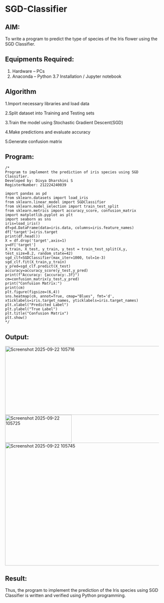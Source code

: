 # SGD-Classifier
## AIM:
To write a program to predict the type of species of the Iris flower using the SGD Classifier.

## Equipments Required:
1. Hardware – PCs
2. Anaconda – Python 3.7 Installation / Jupyter notebook

## Algorithm
1.Import necessary libraries and load data

2.Split dataset into Training and Testing sets

3.Train the model using Stochastic Gradient Descent(SGD)

4.Make predictions and evaluate accuracy

5.Generate confusion matrix

## Program:
```
/*
Program to implement the prediction of iris species using SGD Classifier.
Developed by: Divya Dharshini S
RegisterNumber: 212224240039

import pandas as pd
from sklearn.datasets import load_iris
from sklearn.linear_model import SGDClassifier
from sklearn.model_selection import train_test_split
from sklearn.metrics import accuracy_score, confusion_matrix
import matplotlib.pyplot as plt
import seaborn as sns
iris=load_iris()
df=pd.DataFrame(data=iris.data, columns=iris.feature_names)
df['target']=iris.target
print(df.head())
X = df.drop('target',axis=1)
y=df['target']
X_train, X_test, y_train, y_test = train_test_split(X,y, test_size=0.2, random_state=42)
sgd_clf=SGDClassifier(max_iter=1000, tol=1e-3)
sgd_clf.fit(X_train,y_train)
y_pred=sgd_clf.predict(X_test)
accuracy=accuracy_score(y_test,y_pred)
print(f"Accuracy: {accuracy:.3f}")
cm=confusion_matrix(y_test,y_pred)
print("Confusion Matrix:")
print(cm)
plt.figure(figsize=(6,4))
sns.heatmap(cm, annot=True, cmap="Blues", fmt='d', xticklabels=iris.target_names, yticklabels=iris.target_names)
plt.xlabel("Predicted Label")
plt.ylabel("True Label")
plt.title("Confusion Matrix")
plt.show()  
*/

```

## Output:

<img width="614" height="225" alt="Screenshot 2025-09-22 105716" src="https://github.com/user-attachments/assets/73de6ec2-6797-45c9-9888-9dc15c6893fe"/>
<img width="218" height="91" alt="Screenshot 2025-09-22 105725"src="https://github.com/user-attachments/assets/07ea31d6-1fb0-4f10-b54b-916fff975655"/>
<img width="662" height="402" alt="Screenshot 2025-09-22 105745" src="https://github.com/user-attachments/assets/1da51e9d-59ff-42c2-9373-63d78ef4306e"/>

## Result:
Thus, the program to implement the prediction of the Iris species using SGD Classifier is written and verified using Python programming.
